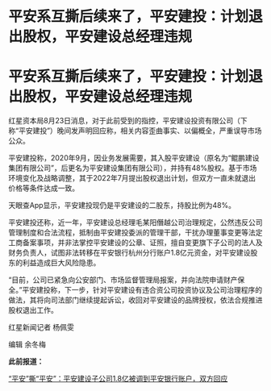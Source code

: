 # 平安系互撕后续来了，平安建投：计划退出股权，平安建设总经理违规

# 平安系互撕后续来了，平安建投：计划退出股权，平安建设总经理违规

红星资本局8月23日消息，对于此前受到的指控，平安建设投资有限公司（下称“平安建投”）晚间发声明回应称，相关内容歪曲事实、以偏概全，严重误导市场公众。

平安建投称，2020年9月，因业务发展需要，其入股平安建设（原名为“鲲鹏建设集团有限公司”，后更名为平安建设集团有限公司），并持有48%股权。基于市场环境变化及战略调整，其于2022年7月提出股权退出计划，但双方一直未就退出价格等条件达成一致。

天眼查App显示，平安建投现仍是平安建设的二股东，持股比例为48%。

平安建投还称，近一年，平安建设总经理毛某阳僭越公司治理规定，公然违反公司管理制度和合法流程，抵制由平安建投委派的管理干部，干扰办理董事变更等法定工商备案事项，并非法掌控平安建设的公章、证照，擅自变更旗下子公司的法人及财务负责人，试图非法转移在平安银行杭州分行账户1.8亿元资金，对平安建设股东的利益造成巨大风险隐患。

“目前，公司已紧急向公安部门、市场监督管理局报案，并向法院申请财产保全。”平安建投称，下一步，针对平安建设有违合资公司投资协议及公司治理程序的做法，其将向司法部门继续提起诉讼，收回对平安建设的品牌授权，依法合规推进股权退出工作。

红星新闻记者 杨佩雯

编辑 余冬梅

**此前报道：**

[“平安”撕“平安”：平安建设子公司1.8亿被调到平安银行账户，双方回应](https://new.qq.com/rain/a/20230823A05HPG00)

